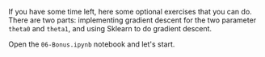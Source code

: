 If you have some time left, here some optional exercises that you can do. There are two parts: implementing gradient descent for the two parameter `theta0` and `theta1`, and using Sklearn to do gradient descent.

Open the `06-Bonus.ipynb` notebook and let's start.
